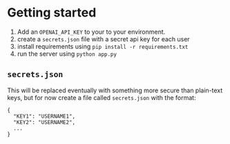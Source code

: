 # Getting started

1. Add an `OPENAI_API_KEY` to your to your environment.
2. create a `secrets.json` file with a secret api key for each user
3. install requirements using `pip install -r requirements.txt`
4. run the server using `python app.py`


## `secrets.json`

This will be replaced eventually with something more secure than plain-text keys, but for now create a file called `secrets.json` with the format:

```
{
  "KEY1": "USERNAME1",
  "KEY2": "USERNAME2",
  ...
}
```

